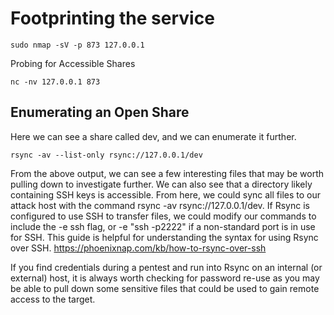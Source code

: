 # Footprinting the service
```
sudo nmap -sV -p 873 127.0.0.1
```
Probing for Accessible Shares
```
nc -nv 127.0.0.1 873
```
## Enumerating an Open Share
Here we can see a share called dev, and we can enumerate it further.
```
rsync -av --list-only rsync://127.0.0.1/dev
```
From the above output, we can see a few interesting files that may be worth pulling down to investigate further. We can also see that a directory likely containing SSH keys is accessible. From here, we could sync all files to our attack host with the command rsync -av rsync://127.0.0.1/dev. If Rsync is configured to use SSH to transfer files, we could modify our commands to include the -e ssh flag, or -e "ssh -p2222" if a non-standard port is in use for SSH. This guide is helpful for understanding the syntax for using Rsync over SSH.
https://phoenixnap.com/kb/how-to-rsync-over-ssh

If you find credentials during a pentest and run into Rsync on an internal (or external) host, it is always worth checking for password re-use as you may be able to pull down some sensitive files that could be used to gain remote access to the target.